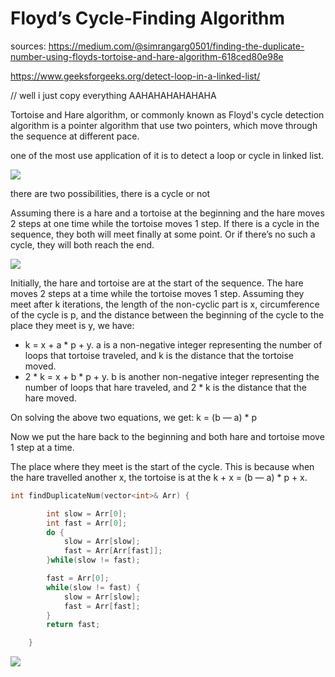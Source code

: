 # Floyd’s Cycle-Finding Algorithm

sources: https://medium.com/@simrangarg0501/finding-the-duplicate-number-using-floyds-tortoise-and-hare-algorithm-618ced80e98e

https://www.geeksforgeeks.org/detect-loop-in-a-linked-list/

// well i just copy everything AAHAHAHAHAHAHA

Tortoise and Hare algorithm, or commonly known as Floyd's cycle detection algorithm is a pointer algorithm that use two pointers, which move through the sequence at different pace.

one of the most use application of it is to detect a loop or cycle in linked list.

![](/3concepts/in_js/algorithm/floyd_turtoise_hare_slow_fast/illustration.webp)

there are two possibilities, there is a cycle or not

Assuming there is a hare and a tortoise at the beginning and the hare moves 2 steps at one time while the tortoise moves 1 step. If there is a cycle in the sequence, they both will meet finally at some point. Or if there’s no such a cycle, they will both reach the end.

![](/3concepts/in_js/algorithm/floyd_turtoise_hare_slow_fast/illustration2.webp)

Initially, the hare and tortoise are at the start of the sequence. The hare moves 2 steps at a time while the tortoise moves 1 step. Assuming they meet after k iterations, the length of the non-cyclic part is x, circumference of the cycle is p, and the distance between the beginning of the cycle to the place they meet is y, we have:

- k = x + a \* p + y. a is a non-negative integer representing the number of loops that tortoise traveled, and k is the distance that the tortoise moved.
- 2 \* k = x + b \* p + y. b is another non-negative integer representing the number of loops that hare traveled, and 2 \* k is the distance that the hare moved.

On solving the above two equations, we get: k = (b — a) \* p

Now we put the hare back to the beginning and both hare and tortoise move 1 step at a time.

The place where they meet is the start of the cycle. This is because when the hare travelled another x, the tortoise is at the k + x = (b — a) \* p + x.

```c
int findDuplicateNum(vector<int>& Arr) {

        int slow = Arr[0];
        int fast = Arr[0];
        do {
            slow = Arr[slow];
            fast = Arr[Arr[fast]];
        }while(slow != fast);

        fast = Arr[0];
        while(slow != fast) {
            slow = Arr[slow];
            fast = Arr[fast];
        }
        return fast;

    }

```

![](/3concepts/in_js/algorithm/floyd_turtoise_hare_slow_fast/Detect-loop-in-a-linked-list.png)
